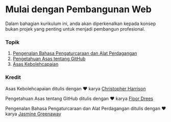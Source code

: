 # Mulai dengan Pembangunan Web

Dalam bahagian kurikulum ini, anda akan diperkenalkan kepada konsep bukan projek yang penting untuk menjadi pembangun profesional.

### Topik

1. [Pengenalan Bahasa Pengaturcaraan dan Alat Perdagangan](../1-intro-to-programming-languages/translations/README.ms.md)
2. [Pengetahuan Asas tentang GitHub](../2-github-basics/translations/README.ms.md)
3. [Asas Kebolehcapaian](../3-accessibility/translations/README.ms.md)

### Kredit

Asas Kebolehcapaian ditulis dengan ♥️ karya [Christopher Harrison](https://twitter.com/geektrainer)

Pengetahuan Asas tentang GitHub ditulis dengan ♥️ karya [Floor Drees](https://twitter.com/floordrees)

Pengenalan Bahasa Pengaturcaraan dan Alat Perdagangan ditulis dengan ♥️ karya [Jasmine Greenaway](https://twitter.com/paladique)
